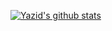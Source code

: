 
[![Yazid's github stats](https://github-readme-stats.vercel.app/api?username=yazidisme)](https://github.com/anuraghazra/github-readme-stats)
